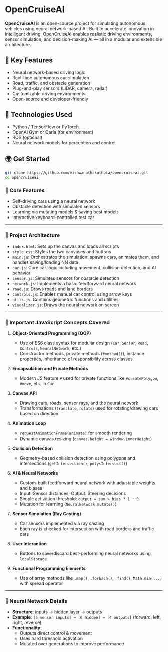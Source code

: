 # OpenCruiseAI

**OpenCruiseAI** is an open-source project for simulating autonomous vehicles using neural network-based AI. Built to accelerate innovation in intelligent driving, OpenCruiseAI enables realistic driving environments, sensor simulation, and decision-making AI — all in a modular and extensible architecture.

## 🚗 Key Features
- Neural network-based driving logic
- Real-time autonomous car simulation
- Road, traffic, and obstacle generation
- Plug-and-play sensors (LiDAR, camera, radar)
- Customizable driving environments
- Open-source and developer-friendly

## 🧠 Technologies Used
- Python / TensorFlow or PyTorch
- OpenAI Gym or Carla (for environment)
- ROS (optional)
- Neural network models for perception and control

## 🌍 Get Started
```bash
git clone https://github.com/vishwanathakuthota/opencruiseai.git
cd opencruiseai
```

### 🚗 Core Features

- Self-driving cars using a neural network  
- Obstacle detection with simulated sensors  
- Learning via mutating models & saving best models  
- Interactive keyboard-controlled test car  

---

### 🧠 Project Architecture

- `index.html`: Sets up the canvas and loads all scripts  
- `style.css`: Styles the two canvases and buttons  
- `main.js`: Orchestrates the simulation: spawns cars, animates them, and handles saving/loading NN data  
- `car.js`: Core car logic including movement, collision detection, and AI behavior  
- `sensor.js`: Simulates sensors for obstacle detection  
- `network.js`: Implements a basic feedforward neural network  
- `road.js`: Draws roads and lane borders  
- `controls.js`: Enables manual car control using arrow keys  
- `utils.js`: Contains geometric functions and utilities  
- `visualizer.js`: Draws the neural network on screen  

---

### 📘 Important JavaScript Concepts Covered

1. **Object-Oriented Programming (OOP)**  
   - Use of ES6 class syntax for modular design (`Car`, `Sensor`, `Road`, `Controls`, `NeuralNetwork`, etc.)  
   - Constructor methods, private methods (`#method()`), instance properties, inheritance of responsibility across classes  

2. **Encapsulation and Private Methods**  
   - Modern JS feature `#` used for private functions like `#createPolygon`, `#move`, etc. in `Car`  

3. **Canvas API**  
   - Drawing cars, roads, sensor rays, and the neural network  
   - Transformations (`translate`, `rotate`) used for rotating/drawing cars based on direction  

4. **Animation Loop**  
   - `requestAnimationFrame(animate)` for smooth rendering  
   - Dynamic canvas resizing (`canvas.height = window.innerHeight`)  

5. **Collision Detection**  
   - Geometry-based collision detection using polygons and intersections (`getIntersection()`, `polysIntersect()`)  

6. **AI & Neural Networks**  
   - Custom-built feedforward neural network with adjustable weights and biases  
   - Input: Sensor distances; Output: Steering decisions  
   - Simple activation threshold: `output = sum > bias ? 1 : 0`  
   - Mutation for learning (`NeuralNetwork.mutate()`)  

7. **Sensor Simulation (Ray Casting)**  
   - Car sensors implemented via ray casting  
   - Each ray is checked for intersection with road borders and traffic cars  

8. **User Interaction**  
   - Buttons to save/discard best-performing neural networks using `localStorage`  

9. **Functional Programming Elements**  
   - Use of array methods like `.map()`, `.forEach()`, `.find()`, `Math.min(...)` with spread operator  

---

### 🧮 Neural Network Details

- **Structure**: inputs → hidden layer → outputs  
- **Example**: `[5 sensor inputs] → [6 hidden] → [4 outputs]` (forward, left, right, reverse)  
- **Functionality**:
  - Outputs direct control & movement  
  - Uses hard threshold activation  
  - Mutated over generations to improve performance
